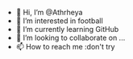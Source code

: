 - 👋 Hi, I’m @Athrheya
- 👀 I’m interested in football
- 🌱 I’m currently learning GitHub
- 💞️ I’m looking to collaborate on ...
- 📫 How to reach me :don't try

<!---
Athrheya/Athrheya is a ✨ special ✨ repository because its `README.md` (this file) appears on your GitHub profile.
You can click the Preview link to take a look at your changes.
--->
